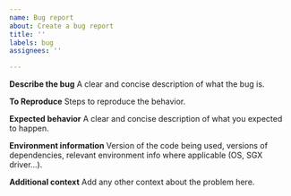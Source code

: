 ```yaml
---
name: Bug report
about: Create a bug report
title: ''
labels: bug
assignees: ''

---
```


**Describe the bug**
A clear and concise description of what the bug is.

**To Reproduce**
Steps to reproduce the behavior.

**Expected behavior**
A clear and concise description of what you expected to happen.

**Environment information**
Version of the code being used, versions of dependencies, relevant environment info where applicable (OS, SGX driver...).

**Additional context**
Add any other context about the problem here.

